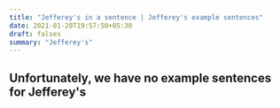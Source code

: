 ```yaml
---
title: "Jefferey's in a sentence | Jefferey's example sentences"
date: 2021-01-20T19:57:50+05:30
draft: falses
summary: "Jefferey's"
---
```

## Unfortunately, we have no example sentences for Jefferey's                 
